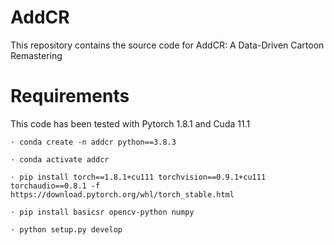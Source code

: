 # AddCR
This repository contains the source code for AddCR: A Data-Driven Cartoon Remastering

# Requirements
This code has been tested with Pytorch 1.8.1 and Cuda 11.1

```
· conda create -n addcr python==3.8.3

· conda activate addcr

· pip install torch==1.8.1+cu111 torchvision==0.9.1+cu111 torchaudio==0.8.1 -f https://download.pytorch.org/whl/torch_stable.html

· pip install basicsr opencv-python numpy

· python setup.py develop
```

  

